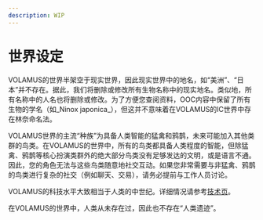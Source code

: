 ```yaml
---
description: WIP
---
```


# 世界设定

VOLAMUS的世界半架空于现实世界，因此现实世界中的地名，如“美洲”、“日本”并不存在。据此，我们将删除或修改所有生物名称中的现实地名。类似地，所有名称中的人名也将删除或修改。为了方便您查阅资料，OOC内容中保留了所有生物的学名（如_Ninox japonica_），但这并不意味着在VOLAMUS的IC世界中存在林奈命名法。

VOLAMUS世界的主流“种族”为具备人类智能的猛禽和鸦鹊，未来可能加入其他类群的鸟类。在VOLAMUS的世界中，所有的鸟类都具备人类程度的智能，但除猛禽、鸦鹊等核心扮演类群外的绝大部分鸟类没有足够发达的文明，或是语言不通。因此，您的角色无法与这些鸟类随意地社交互动。如果您非常需要与非猛禽、鸦鹊的鸟类进行复杂的社交（例如聊天、交易），请务必提前与工作人员讨论。

VOLAMUS的科技水平大致相当于人类的中世纪。详细情况请参考[技术页](technology.md)。

在VOLAMUS的世界中，人类从未存在过，因此也不存在“人类遗迹”。

